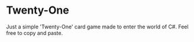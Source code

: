 # Twenty-One

Just a simple 'Twenty-One' card game made to enter the world of C#.
Feel free to copy and paste.
